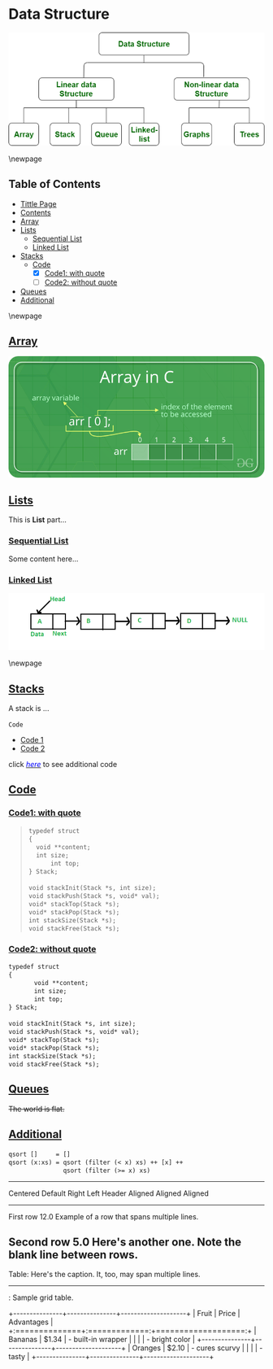 # Data Structure
![Data Structure](img/DS_hierarchy.png)

\newpage

## Table of Contents
* [Tittle Page](#data-structure) 
* [Contents](#table-of-contents)
* [Array](#array)
* [Lists](#lists)
  + [Sequential List](#sequential-list)
  + [Linked List](#linked-list)
* [Stacks](#stacks)
  - [Code](#code)
    -  [x] [Code1: with quote](#code1-with-quote)
    -  [ ] [Code2: without quote](#code2-without-quote)
* [Queues](#queues)
* [Additional](#additional)


\newpage

## [Array](#array)
![array](img/array.png)

## [Lists](#lists)
This is **List** part...

### [Sequential List](#sequential-list)
Some content here...

### [Linked List](#linked-list)
![linked list](img/linkedlist.png)

\newpage

## [Stacks](#stacks)
A stack is ...

`Code`  

- [Code 1](#code1)
- [Code 2](#code2)

click *[<span style="color:blue">here</span>](#additional-code)* to see additional code



## [Code](#code)

### [Code1: with quote](#code1-with-quote)
> ```{#code1 .C .numberLines}
> typedef struct
> {
>	void **content;
>	int size;
>       int top;
> } Stack;
> 
> void stackInit(Stack *s, int size);
> void stackPush(Stack *s, void* val);
> void* stackTop(Stack *s);
> void* stackPop(Stack *s);
> int stackSize(Stack *s);
> void stackFree(Stack *s);
> ```

### [Code2: without quote](#code2-without-quote) 

```{#code2 .C .numberLines}
typedef struct
{
       void **content;
       int size;
       int top;
} Stack;

void stackInit(Stack *s, int size);
void stackPush(Stack *s, void* val);
void* stackTop(Stack *s);
void* stackPop(Stack *s);
int stackSize(Stack *s);
void stackFree(Stack *s);
```

## [Queues](#queues)

~~The world is flat.~~

## [Additional](#additional)
~~~~{#additional-code .haskell .numberLines startFrom="100"}
qsort []     = []
qsort (x:xs) = qsort (filter (< x) xs) ++ [x] ++
               qsort (filter (>= x) xs)
~~~~~~~~~~~~~~~~~~~~~~~~~~~~~~~~~~~~~~~~~~~~~~~~~~~

-------------------------------------------------------------
 Centered   Default           Right Left
  Header    Aligned         Aligned Aligned
----------- ------- --------------- -------------------------
   First    row                12.0 Example of a row that
                                    spans multiple lines.

  Second    row                 5.0 Here's another one. Note
                                    the blank line between
                                    rows.
-------------------------------------------------------------

Table: Here's the caption. It, too, may span
multiple lines.

---

: Sample grid table.

+---------------+---------------+--------------------+
| Fruit         | Price         | Advantages         |
+:==============+:=============:+===================:+
| Bananas       | $1.34         | - built-in wrapper |
|               |               | - bright color     |
+---------------+---------------+--------------------+
| Oranges       | $2.10         | - cures scurvy     |
|               |               | - tasty            |
+---------------+---------------+--------------------+
